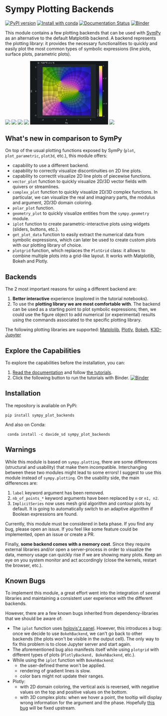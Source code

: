 # Sympy Plotting Backends

[![PyPI version](https://badge.fury.io/py/sympy-plot-backends.svg)](https://badge.fury.io/py/sympy-plot-backends)
[![Install with conda](https://anaconda.org/davide_sd/sympy_plot_backends/badges/installer/conda.svg)](https://anaconda.org/Davide_sd/sympy_plot_backends)
[![Documentation Status](https://readthedocs.org/projects/sympy-plot-backends/badge/?version=latest)](http://sympy-plot-backends.readthedocs.io/)
[![Binder](https://mybinder.org/badge_logo.svg)](https://mybinder.org/v2/gh/Davide-sd/sympy-plot-backends/HEAD)


This module contains a few plotting backends that can be used with [SymPy](github.com/sympy/sympy) as an alternative to the default Matplotlib backend. A backend represents the plotting library: it provides the necessary functionalities to quickly and easily plot the most common types of symbolic expressions (line plots, surface plots, parametric plots).

<div>
<img src="https://raw.githubusercontent.com/Davide-sd/sympy-plot-backends/master/imgs/iplot_bokeh.png" width=250/>
<img src="https://raw.githubusercontent.com/Davide-sd/sympy-plot-backends/master/imgs/plotly-vectors.png" width=250/>
<img src="https://raw.githubusercontent.com/Davide-sd/sympy-plot-backends/master/imgs/plotly_streamlines_2.png" width=250/>
<img src="https://raw.githubusercontent.com/Davide-sd/sympy-plot-backends/master/imgs/k3d-1.png" width=250/>
<img src="https://raw.githubusercontent.com/Davide-sd/sympy-plot-backends/master/imgs/bokeh_domain_coloring.png" width=250/>
<img src="https://raw.githubusercontent.com/Davide-sd/sympy-plot-backends/master/imgs/k3d_domain_coloring.png" width=250/>
</div>


## What's new in comparison to SymPy

On top of the usual plotting functions exposed by SymPy (`plot`, `plot_parametric`, `plot3d`, etc.), this module offers:
* capability to use a different backend.
* capability to correctly visualize discontinuities on 2D line plots.
* capability to correctlt visualize 2D line plots of piecewise functions.
* `vector_plot` function to quickly visualize 2D/3D vector fields with quivers or streamlines.
* `complex_plot` function to quickly visualize 2D/3D complex functions. In particular, we can visualize the real and imaginary parts, the modulus and argument, 2D/3D domain coloring.
* `polar_plot` function.
* `geometry_plot` to quickly visualize entities from the `sympy.geometry` module.
* `iplot` function to create parametric-interactive plots using widgets (sliders, buttons, etc.).
* `get_plot_data` function to easily extract the numerical data from symbolic expressions, which can later be used to create custom plots with our plotting library of choice.
* `plotgrid` function, which replaces the `PlotGrid` class: it allows to combine multiple plots into a grid-like layout. It works with Matplotlib, Bokeh and Plotly.


## Backends

The 2 most important reasons for using a different backend are:
1. **Better interactive** experience (explored in the tutorial notebooks).
2. To use the **plotting library we are most comfortable with**. The backend can be used as a starting point to plot symbolic expressions; then, we could use the figure object to add numerical (or experimental) results using the commands associated to the specific plotting library.

The following plotting libraries are supported: [Matplolib](https://matplotlib.org/), [Plotly](https://plotly.com/), [Bokeh](https://github.com/bokeh/bokeh), [K3D-Jupyter](https://github.com/K3D-tools/K3D-jupyter)

## Explore the Capabilities

To explore the capabilities before the installation, you can:

1. [Read the documentation](https://sympy-plot-backends.readthedocs.io/) and follow [the tutorials](https://sympy-plot-backends.readthedocs.io/en/latest/tutorials/index.html).
2. Click the following button to run the tutorials with Binder. [![Binder](https://mybinder.org/badge_logo.svg)](https://mybinder.org/v2/gh/Davide-sd/sympy-plot-backends/HEAD)

## Installation

The repository is avaliable on PyPi:

```
pip install sympy_plot_backends
```

And also on Conda:

```
 conda install -c davide_sd sympy_plot_backends 
```


## Warnings

While this module is based on `sympy.plotting`, there are some differences (structural and usability) that make them incompatible. Interchanging between these two modules might lead to some errors! I suggest to use this module instead of `sympy.plotting`. On the usability side, the main differences are:
1. `label` keyword argument has been removed.
2. `nb_of_points_*` keyword arguments have been replaced by `n` or `n1, n2`.
3. `ImplicitSeries` now uses mesh grid algorithm and contour plots by default. It is going to automatically switch to an adaptive algorithm if Boolean expressions are found.

Currently, this module must be considered in beta phase. If you find any bug, please open an issue. If you feel like some feature could be implemented, open an issue or create a PR.

Finally, **some backend comes with a memory cost**. Since they require external libraries and/or open a server-process in order to visualize the data, memory usage can quickly rise if we are showing many plots. Keep an eye on you system monitor and act accordingly (close the kernels, restart the browser, etc.). 


## Known Bugs

To implement this module, a great effort went into the integration of several libraries and maintaining a consistent user experience with the different backends.

However, there are a few known bugs inherited from dependency-libraries that we should be aware of:

* The `iplot` function uses [holovis'z panel](https://github.com/holoviz/panel). However, this introduces a bug: once we decide to use `BokehBackend`, we can't go back to other backends (the plots won't be visible in the output cell). The only way to fix this problem is to close Jupyter server and start again.
* The aforementioned bug also manifests itself while using `plotgrid` with different types of plots (`PlotlyBackend, BokehBackend`, etc.).
* While using the `iplot` function with `BokehBackend`:
  * the user-defined theme won't be applied.
  * rendering of gradient lines is slow.
  * color bars might not update their ranges.
* Plotly:
  * with 2D domain coloring, the vertical axis is reversed, with negative values on the top and positive values on the bottom.
  * with 3D complex plots: when we hover a point, the tooltip will display wrong information for the argument and the phase. Hopefully [this bug](https://github.com/plotly/plotly.js/issues/5003) will be fixed upstream.

